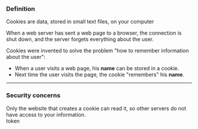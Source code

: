 ### Definition
Cookies are data, stored in small text files, on your computer   

When a web server has sent a web page to a browser, the connection is shut down, and the server forgets everything about the user.     

Cookies were invented to solve the problem "how to remember information about the user":    
  * When a user visits a web page, his **name** can be stored in a cookie.    
  * Next time the user visits the page, the cookie "remembers" his **name**.    
  
  ---
### Security concerns
Only the website that creates a cookie can read it, so other servers do not have access to your information.    
token

#### 
